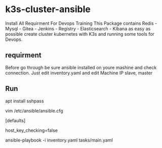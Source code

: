 # k3s-cluster-ansible
Install All Requirment For Devops Training 
This Package contains Redis - Mysql - Gitea - Jenkins - Registry - Elasticsearch - Kibana
as easy as possible create cluster kubernetes with K3s and running some tools for Devops.
## requirment
Before go through be sure ansible installed on youre mashine and check connection.
Just edit inventory.yaml and edit Machine IP slave, master
## Run
apt install sshpass


vim /etc/ansible/ansible.cfg


  [defaults]

  
  host_key_checking=false

  
ansible-playbook -i inventory.yaml tasks/main.yaml

